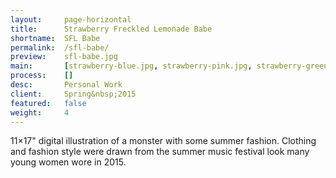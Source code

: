 ```yaml
---
layout:     page-horizontal
title:      Strawberry Freckled Lemonade Babe
shortname:  SFL Babe
permalink:  /sfl-babe/
preview:    sfl-babe.jpg
main:       [strawberry-blue.jpg, strawberry-pink.jpg, strawberry-green.jpg]
process:    []
desc:       Personal Work
client:     Spring&nbsp;2015
featured:   false
weight:     4
---
```


11×17" digital illustration of a monster with some summer fashion. Clothing and fashion style were drawn from the summer music festival look many young women wore in 2015.
